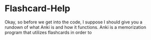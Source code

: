 # Flashcard-Help
Okay, so before we get into the code, I suppose I should give you a rundown of what Anki is and how it functions. Anki is a memorization program that utilizes flashcards in order to 
